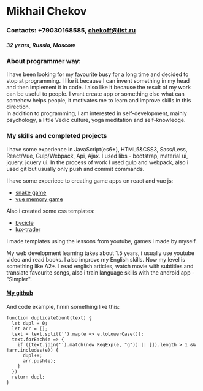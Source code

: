 # Mikhail Chekov

### Contacts: +79030168585, chekoff@list.ru
##### 32 years, Russia, Moscow

### About programmer way:
 I have been looking for my favourite busy for a long time and decided to stop at programming. I like it because I can invent something in my head and then implement it in code. I also like it because the result of my work can be useful to people. I want create app or something else what can somehow helps people, it motivates me to learn and improve skills in this direction.  
In addition to programming, I am interested in self-development, mainly psychology, a little Vedic culture, yoga meditation and self-knowledge. 
 
### My skills and completed projects
I have some experience in JavaScript(es6+), HTML5&CSS3, Sass/Less, React/Vue, Gulp/Webpack, Api, Ajax.
I used libs - bootstrap, material ui, jquery, jquery ui.
In the process of work I used gulp and webpack, also i used git but usually only push and commit commands.  

I have some experiece to creating game apps on react and vue js:
 - [snake game](https://mikhailchekov.github.io/snake-game-reactjs/)
 - [vue memory game](https://mikhailchekov.github.io/vue-memory-card-game/)
 
Also i created some css templates:
 - [bycicle](https://mikhailchekov.github.io/bicycle-theme-template/)
 - [lux-trader](https://mikhailchekov.github.io/lux-trader-template/index.html)

I made templates using the lessons from youtube, games i made by myself. 

My web development learning takes about 1.5 years, i usually use youtube video and read books. I also improve my English skills. Now my level is something like A2+. I read english articles, watch movie with subtitles and translate favourite songs, also i train language skills with the android app - "Simpler".

#### [My github](https://github.com/MikhailChekov/)  

And code example, hmm something like this: 

```
function duplicateCount(text) {
  let dupl = 0;
  let arr = [];
  text = text.split('').map(e => e.toLowerCase());
  text.forEach(e => {
    if ((text.join('').match(new RegExp(e, "g")) || []).length > 1 && !arr.includes(e)) {
      dupl++;
      arr.push(e);
    }
  })
  return dupl;
}
```